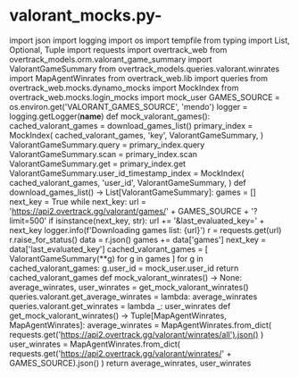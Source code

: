 # valorant_mocks.py-
import json import logging import os import tempfile from typing import List, Optional, Tuple  import requests  import overtrack_web from overtrack_models.orm.valorant_game_summary import ValorantGameSummary from overtrack_models.queries.valorant.winrates import MapAgentWinrates from overtrack_web.lib import queries  from overtrack_web.mocks.dynamo_mocks import MockIndex from overtrack_web.mocks.login_mocks import mock_user  GAMES_SOURCE = os.environ.get('VALORANT_GAMES_SOURCE', 'mendo')  logger = logging.getLogger(__name__)   def mock_valorant_games():     cached_valorant_games = download_games_list()      primary_index = MockIndex(         cached_valorant_games,         'key',         ValorantGameSummary,     )     ValorantGameSummary.query = primary_index.query     ValorantGameSummary.scan = primary_index.scan     ValorantGameSummary.get = primary_index.get      ValorantGameSummary.user_id_timestamp_index = MockIndex(         cached_valorant_games,         'user_id',         ValorantGameSummary,     )   def download_games_list() -> List[ValorantGameSummary]:     games = []     next_key = True     while next_key:         url = 'https://api2.overtrack.gg/valorant/games/' + GAMES_SOURCE + '?limit=500'         if isinstance(next_key, str):             url += '&amp;last_evaluated_key=' + next_key         logger.info(f'Downloading games list: {url}')         r = requests.get(url)         r.raise_for_status()         data = r.json()          games += data['games']         next_key = data['last_evaluated_key']      cached_valorant_games = [         ValorantGameSummary(**g) for g in games     ]      for g in cached_valorant_games:         g.user_id = mock_user.user_id      return cached_valorant_games   def mock_valorant_winrates() -> None:     average_winrates, user_winrates = get_mock_valorant_winrates()      queries.valorant.get_average_winrates = lambda: average_winrates     queries.valorant.get_winrates = lambda _: user_winrates   def get_mock_valorant_winrates() -> Tuple[MapAgentWinrates, MapAgentWinrates]:     average_winrates = MapAgentWinrates.from_dict(         requests.get('https://api2.overtrack.gg/valorant/winrates/all').json()     )     user_winrates = MapAgentWinrates.from_dict(         requests.get('https://api2.overtrack.gg/valorant/winrates/' + GAMES_SOURCE).json()     )      return average_winrates, user_winrates
